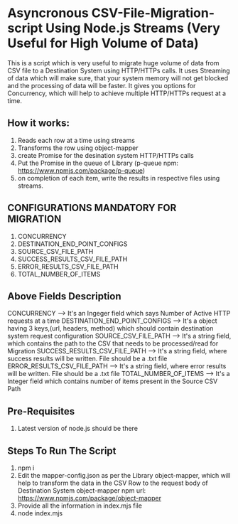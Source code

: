 # Asyncronous CSV-File-Migration-script Using Node.js Streams (Very Useful for High Volume of Data)

This is a script which is very useful to migrate huge volume of data from CSV file to a Destination System using HTTP/HTTPs calls. 
It uses Streaming of data which will make sure, that your system memory will not get blocked and the processing of data will be faster.
It gives you options for Concurrency, which will help to achieve multiple HTTP/HTTPs request at a time.

How it works:
-----------------------------
1. Reads each row at a time using streams 
2. Transforms the row using object-mapper
3. create Promise for the desination system HTTP/HTTPs calls
4. Put the Promise in the queue of Library (p-queue npm: https://www.npmjs.com/package/p-queue)
5. on completion of each item, write the results in respective files using streams.


CONFIGURATIONS MANDATORY FOR MIGRATION
--------------------------------------
1. CONCURRENCY
2. DESTINATION_END_POINT_CONFIGS
3. SOURCE_CSV_FILE_PATH
4. SUCCESS_RESULTS_CSV_FILE_PATH
6. ERROR_RESULTS_CSV_FILE_PATH
7. TOTAL_NUMBER_OF_ITEMS


Above Fields Description
------------------------
CONCURRENCY --> It's an Ingeger field which says Number of Active HTTP requests at a time
DESTINATION_END_POINT_CONFIGS --> It's a object having 3 keys,(url, headers, method) which should contain destination system request configuration
SOURCE_CSV_FILE_PATH --> It's a string field, which contains the path to the CSV that needs to be processed/read for Migration
SUCCESS_RESULTS_CSV_FILE_PATH --> It's a string field, where success results will be written. File should be a .txt file
ERROR_RESULTS_CSV_FILE_PATH --> It's a string field, where error results will be written. File should be a .txt file
TOTAL_NUMBER_OF_ITEMS --> It's a Integer field which contains number of items present in the Source CSV Path


Pre-Requisites
--------------
1. Latest version of node.js should be there 

Steps To Run The Script
-----------------------
1. npm i
2. Edit the mapper-config.json as per the Library object-mapper, which will help to transform the data in the CSV Row to the request body of Destination System
   object-mapper npm url: https://www.npmjs.com/package/object-mapper
3. Provide all the information in index.mjs file
4. node index.mjs

